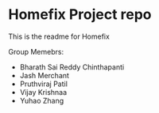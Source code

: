 # Homefix Project repo

This is the readme for Homefix

Group Memebrs:

- Bharath Sai Reddy Chinthapanti
- Jash Merchant
- Pruthviraj Patil
- Vijay Krishnaa
- Yuhao Zhang
